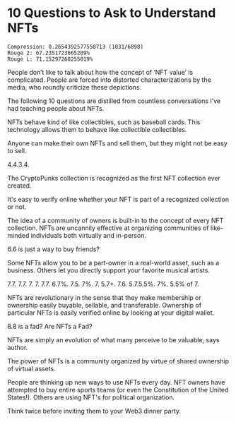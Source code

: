 # 10 Questions to Ask to Understand NFTs

```
Compression: 0.2654392577558713 (1831/6898)
Rouge 2: 67.2351723665209%
Rouge L: 71.15297268255019%
```

People don’t like to talk about how the concept of ‘NFT value’ is complicated. People are forced into distorted characterizations by the media, who roundly criticize these depictions.

The following 10 questions are distilled from countless conversations I’ve had teaching people about NFTs.

NFTs behave kind of like collectibles, such as baseball cards. This technology allows them to behave like collectible collectibles.

Anyone can make their own NFTs and sell them, but they might not be easy to sell.

4.4.3.4.

The CryptoPunks collection is recognized as the first NFT collection ever created.

It's easy to verify online whether your NFT is part of a recognized collection or not.

The idea of a community of owners is built-in to the concept of every NFT collection. NFTs are uncannily effective at organizing communities of like-minded individuals both virtually and in-person.

6.6 is just a way to buy friends?

Some NFTs allow you to be a part-owner in a real-world asset, such as a business. Others let you directly support your favorite musical artists.

7.7. 7.7. 7. 7. 7.7. 6.7%. 7.5. 7%. 7. 5.7+. 7.6. 5.7.5.5%. 7%. 5.5% of 7.

NFTs are revolutionary in the sense that they make membership or ownership easily buyable, sellable, and transferable. Ownership of particular NFTs is easily verified online by looking at your digital wallet.

8.8 is a fad? Are NFTs a Fad?

NFTs are simply an evolution of what many perceive to be valuable, says author.

The power of NFTs is a community organized by virtue of shared ownership of virtual assets.

People are thinking up new ways to use NFTs every day. NFT owners have attempted to buy entire sports teams (or even the Constitution of the United States!). Others are using NFT's for political organization.

Think twice before inviting them to your Web3 dinner party.

